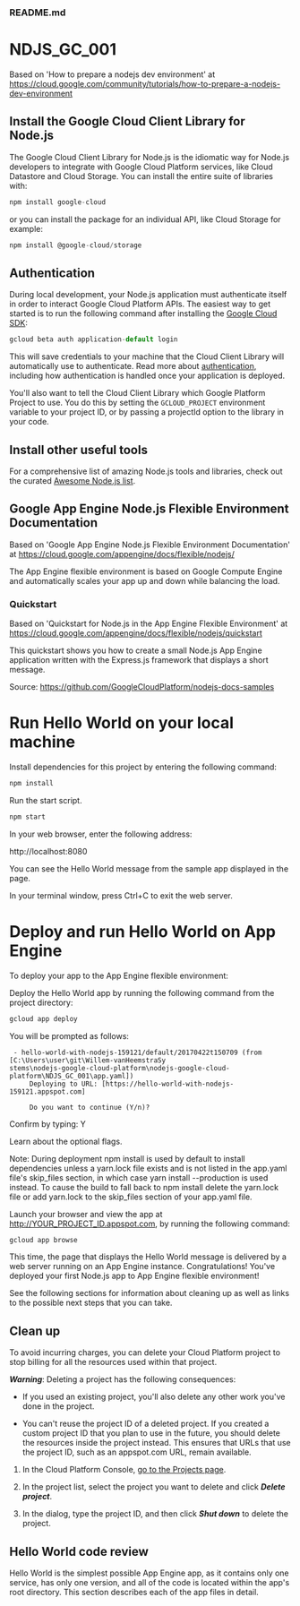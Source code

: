### README.md

# NDJS_GC_001

Based on 'How to prepare a nodejs dev environment' at https://cloud.google.com/community/tutorials/how-to-prepare-a-nodejs-dev-environment

## Install the Google Cloud Client Library for Node.js

The Google Cloud Client Library for Node.js is the idiomatic way for Node.js developers to integrate with Google Cloud Platform services, like Cloud Datastore and Cloud Storage. You can install the entire suite of libraries with:

```javascript
npm install google-cloud
```

or you can install the package for an individual API, like Cloud Storage for example:

```javascript
npm install @google-cloud/storage
```

## Authentication

During local development, your Node.js application must authenticate itself in order to interact Google Cloud Platform APIs. The easiest way to get started is to run the following command after installing the [Google Cloud SDK](https://cloud.google.com/sdk/):

```javascript
gcloud beta auth application-default login
```

This will save credentials to your machine that the Cloud Client Library will automatically use to authenticate. Read more about [authentication](https://cloud.google.com/docs/authentication#getting_credentials_for_server-centric_flow), including how authentication is handled once your application is deployed.

You'll also want to tell the Cloud Client Library which Google Platform Project to use. You do this by setting the ```GCLOUD_PROJECT``` environment variable to your project ID, or by passing a projectId option to the library in your code. 

## Install other useful tools

For a comprehensive list of amazing Node.js tools and libraries, check out the curated [Awesome Node.js list](https://github.com/sindresorhus/awesome-nodejs).

## Google App Engine Node.js Flexible Environment Documentation

Based on 'Google App Engine Node.js Flexible Environment Documentation' at https://cloud.google.com/appengine/docs/flexible/nodejs/

The App Engine flexible environment is based on Google Compute Engine and automatically scales your app up and down while balancing the load.

### Quickstart

Based on 'Quickstart for Node.js in the App Engine Flexible Environment' at https://cloud.google.com/appengine/docs/flexible/nodejs/quickstart

This quickstart shows you how to create a small Node.js App Engine application written with the Express.js framework that displays a short message.

Source: https://github.com/GoogleCloudPlatform/nodejs-docs-samples

# Run Hello World on your local machine

Install dependencies for this project by entering the following command:

```javascript
npm install
```

Run the start script.

```javascript
npm start
```

In your web browser, enter the following address:

http://localhost:8080

You can see the Hello World message from the sample app displayed in the page.

In your terminal window, press Ctrl+C to exit the web server.

# Deploy and run Hello World on App Engine

To deploy your app to the App Engine flexible environment:

Deploy the Hello World app by running the following command from the project directory:

```javascript
gcloud app deploy
```

You will be prompted as follows:

```
 - hello-world-with-nodejs-159121/default/20170422t150709 (from [C:\Users\user\git\Willem-vanHeemstraSy
stems\nodejs-google-cloud-platform\nodejs-google-cloud-platform\NDJS_GC_001\app.yaml])
     Deploying to URL: [https://hello-world-with-nodejs-159121.appspot.com]

     Do you want to continue (Y/n)?
```

Confirm by typing: Y <followed by ENTER>

Learn about the optional flags.

Note: During deployment npm install is used by default to install dependencies unless a yarn.lock file exists and is not listed in the app.yaml file's skip_files section, in which case yarn install --production is used instead. To cause the build to fall back to npm install delete the yarn.lock file or add yarn.lock to the skip_files section of your app.yaml file.

Launch your browser and view the app at http://YOUR_PROJECT_ID.appspot.com, by running the following command:

```javascript
gcloud app browse
```

This time, the page that displays the Hello World message is delivered by a web server running on an App Engine instance.
Congratulations! You've deployed your first Node.js app to App Engine flexible environment!

See the following sections for information about cleaning up as well as links to the possible next steps that you can take.

## Clean up

To avoid incurring charges, you can delete your Cloud Platform project to stop billing for all the resources used within that project.

***Warning***: Deleting a project has the following consequences:

- If you used an existing project, you'll also delete any other work you've done in the project.

- You can't reuse the project ID of a deleted project. If you created a custom project ID that you plan to use in the future, you should delete the resources inside the project instead. This ensures that URLs that use the project ID, such as an appspot.com URL, remain available.

1) In the Cloud Platform Console, [go to the Projects page](https://console.cloud.google.com/iam-admin/projects?_ga=1.31321276.204866641.1492336447).

2) In the project list, select the project you want to delete and click ***Delete project***.

3) In the dialog, type the project ID, and then click ***Shut down*** to delete the project.

## Hello World code review

Hello World is the simplest possible App Engine app, as it contains only one service, has only one version, and all of the code is located within the app's root directory. This section describes each of the app files in detail.


